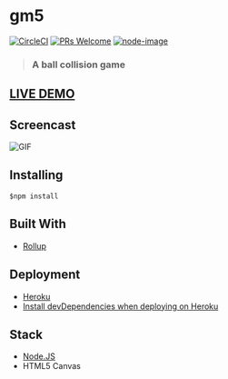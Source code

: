 # gm5

[![CircleCI](https://img.shields.io/circleci/project/github/RedSparr0w/node-csgo-parser.svg)](https://circleci.com/gh/Hackbit/nko2017-gm5/tree/master)
[![PRs Welcome](https://img.shields.io/badge/PRs-welcome-brightgreen.svg?style=flat-square)](http://makeapullrequest.com)
[![node-image](https://img.shields.io/badge/node.js-%3E=_6.0-green.svg?style=flat-square)](http://nodejs.org/download/)

> ### A ball collision game

## [LIVE DEMO](https://hc-gm5.herokuapp.com/)

## Screencast


![GIF](https://media.giphy.com/media/xUOxfhV2mvAFVZMfhS/giphy.gif)

## Installing
```
$npm install
```

## Built With
- [Rollup](https://github.com/rollup/rollup)

## Deployment
- [Heroku](https://www.heroku.com/)
- [Install devDependencies when deploying on Heroku](https://github.com/tingwei628/HC/wiki)

## Stack
- [Node.JS](https://nodejs.org/en/)
- HTML5 Canvas

